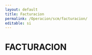 ```yaml
---
layout: default
title: Facturacion
permalink: /Operacion/scm/facturacion/
editable: si
---
```


# FACTURACION

